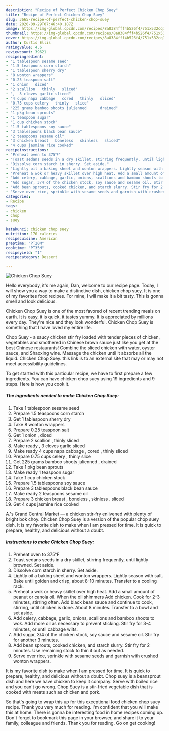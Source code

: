 ```yaml
---
description: "Recipe of Perfect Chicken Chop Suey"
title: "Recipe of Perfect Chicken Chop Suey"
slug: 3665-recipe-of-perfect-chicken-chop-suey
date: 2020-09-29T07:46:40.187Z
image: https://img-global.cpcdn.com/recipes/8a8384fff4b526f4/751x532cq70/chicken-chop-suey-recipe-main-photo.jpg
thumbnail: https://img-global.cpcdn.com/recipes/8a8384fff4b526f4/751x532cq70/chicken-chop-suey-recipe-main-photo.jpg
cover: https://img-global.cpcdn.com/recipes/8a8384fff4b526f4/751x532cq70/chicken-chop-suey-recipe-main-photo.jpg
author: Curtis Ellis
ratingvalue: 4.6
reviewcount: 39621
recipeingredient:
- "1 tablespoon sesame seed"
- "1.5 teaspoons corn starch"
- "1 tablespoon sherry dry"
- "8 wonton wrappers"
- "0.25 teaspoon salt"
- "1 onion   diced"
- "2 scallion   thinly   sliced"
- ",  3 cloves garlic sliced"
- "4 cups napa cabbage   cored   thinly   sliced"
- "0.75 cups celery   thinly   slice"
- "225 grams bamboo shoots julienned      drained"
- "1 pkg bean sprouts"
- "1 teaspoon sugar"
- "1 cup chicken stock"
- "1.5 tablespoons soy sauce"
- "3 tablespoons black bean sauce"
- "2 teaspoons sesame oil"
- "3 chicken breast   boneless   skinless   sliced"
- "4 cups jasmine rice cooked"
recipeinstructions:
- "Preheat oven to 375℉"
- "Toast sedans seeds in a dry skillet, stirring frequently, until lightly browned. Set aside."
- "Dissolve corn starch in sherry. Set aside."
- "Lightly oil a baking sheet and wonton wrappers. Lightly season with salt. Bake until golden and crisp, about 8-10 minutes. Transfer to a cooling rack."
- "Preheat a wok or heavy skillet over high heat. Add a small amount of peanut or canola oil. When the oil shimmers Add chicken. Cook for 2-3 minutes, stirring often. Add black bean sauce and continue to cook, stirring, until chicken is done. About 8 minutes. Transfer to a bowl and set aside."
- "Add celery, cabbage, garlic, onions, scallions and bamboo shoots to wok. Add more oil as necessary to prevent sticking. Stir fry for 3-4 minutes, or until cabbage wilts."
- "Add sugar, 3/4 of the chicken stock, soy sauce and sesame oil. Stir fry for another 3 minutes."
- "Add bean sprouts, cooked chicken, and starch slurry. Stir fry for 2 minutes. Use remaining stock to thin it out as needed."
- "Serve over rice, sprinkle with sesame seeds and garnish with crushed wonton wrappers."
categories:
- Recipe
tags:
- chicken
- chop
- suey

katakunci: chicken chop suey 
nutrition: 170 calories
recipecuisine: American
preptime: "PT20M"
cooktime: "PT35M"
recipeyield: "1"
recipecategory: Dessert

---
```



![Chicken Chop Suey](https://img-global.cpcdn.com/recipes/8a8384fff4b526f4/751x532cq70/chicken-chop-suey-recipe-main-photo.jpg)

Hello everybody, it's me again, Dan, welcome to our recipe page. Today, I will show you a way to make a distinctive dish, chicken chop suey. It is one of my favorites food recipes. For mine, I will make it a bit tasty. This is gonna smell and look delicious.

Chicken Chop Suey is one of the most favored of recent trending meals on earth. It is easy, it is quick, it tastes yummy. It is appreciated by millions every day. They're nice and they look wonderful. Chicken Chop Suey is something that I have loved my entire life.

Chop Suey - a saucy chicken stir fry loaded with tender pieces of chicken, vegetables and smothered in Chinese brown sauce just like you get at the best Chinese restaurants! Combine the sliced chicken with water, oyster sauce, and Shaoxing wine. Massage the chicken until it absorbs all the liquid. Chicken Chop Suey. this link is to an external site that may or may not meet accessibility guidelines.


To get started with this particular recipe, we have to first prepare a few ingredients. You can have chicken chop suey using 19 ingredients and 9 steps. Here is how you cook it.

<!--inarticleads1-->

##### The ingredients needed to make Chicken Chop Suey:

1. Take 1 tablespoon sesame seed
1. Prepare 1.5 teaspoons corn starch
1. Get 1 tablespoon sherry dry
1. Take 8 wonton wrappers
1. Prepare 0.25 teaspoon salt
1. Get 1 onion ,  diced
1. Prepare 2 scallion ,  thinly   sliced
1. Make ready ,  3 cloves garlic sliced
1. Make ready 4 cups napa cabbage ,  cored ,  thinly   sliced
1. Prepare 0.75 cups celery ,  thinly   slice
1. Get 225 grams bamboo shoots julienned    ,  drained
1. Take 1 pkg bean sprouts
1. Make ready 1 teaspoon sugar
1. Take 1 cup chicken stock
1. Prepare 1.5 tablespoons soy sauce
1. Prepare 3 tablespoons black bean sauce
1. Make ready 2 teaspoons sesame oil
1. Prepare 3 chicken breast ,  boneless ,  skinless .  sliced
1. Get 4 cups jasmine rice cooked


A.&#39;s Grand Central Market — a chicken stir-fry enlivened with plenty of bright bok choy. Chicken Chop Suey is a version of the popular chop suey dish. It is my favorite dish to make when I am pressed for time. It is quick to prepare, healthy, and delicious without a doubt. 

<!--inarticleads2-->

##### Instructions to make Chicken Chop Suey:

1. Preheat oven to 375℉
1. Toast sedans seeds in a dry skillet, stirring frequently, until lightly browned. Set aside.
1. Dissolve corn starch in sherry. Set aside.
1. Lightly oil a baking sheet and wonton wrappers. Lightly season with salt. Bake until golden and crisp, about 8-10 minutes. Transfer to a cooling rack.
1. Preheat a wok or heavy skillet over high heat. Add a small amount of peanut or canola oil. When the oil shimmers Add chicken. Cook for 2-3 minutes, stirring often. Add black bean sauce and continue to cook, stirring, until chicken is done. About 8 minutes. Transfer to a bowl and set aside.
1. Add celery, cabbage, garlic, onions, scallions and bamboo shoots to wok. Add more oil as necessary to prevent sticking. Stir fry for 3-4 minutes, or until cabbage wilts.
1. Add sugar, 3/4 of the chicken stock, soy sauce and sesame oil. Stir fry for another 3 minutes.
1. Add bean sprouts, cooked chicken, and starch slurry. Stir fry for 2 minutes. Use remaining stock to thin it out as needed.
1. Serve over rice, sprinkle with sesame seeds and garnish with crushed wonton wrappers.


It is my favorite dish to make when I am pressed for time. It is quick to prepare, healthy, and delicious without a doubt. Chop suey is a beansprout dish and here we have chicken to keep it company. Serve with boiled rice and you can&#39;t go wrong. Chop Suey is a stir-fried vegetable dish that is cooked with meats such as chicken and pork. 

So that's going to wrap this up for this exceptional food chicken chop suey recipe. Thank you very much for reading. I'm confident that you will make this at home. There is gonna be interesting food in home recipes coming up. Don't forget to bookmark this page in your browser, and share it to your family, colleague and friends. Thank you for reading. Go on get cooking!
